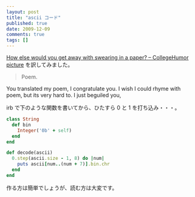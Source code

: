 ```yaml
---
layout: post
title: "ascii コード"
published: true
date: 2009-12-09
comments: true
tags: []
---
```


[How else would you get away with swearing in a paper? &#8211; CollegeHumor picture](http://www.collegehumor.com/picture:1916681) を訳してみました。

> Poem.

You translated my poem,
I congratulate you.
I wish I could rhyme with poem,
but its very hard to.
I just beguiled you,

irb で下のような関数を書いてから、ひたすら 0 と 1 を打ち込み・・・。

```rb
class String
  def bin
    Integer('0b' + self)
  end
end

def decode(ascii)
  0.step(ascii.size - 1, 8) do |num|
    puts ascii[num..(num + 7)].bin.chr
  end
end
```

作る方は簡単でしょうが、読む方は大変です。
